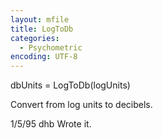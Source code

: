 ```yaml
---
layout: mfile
title: LogToDb
categories:
  - Psychometric
encoding: UTF-8
---
```


dbUnits = LogToDb(logUnits)

Convert from log units to decibels.

1/5/95      dhb     Wrote it.